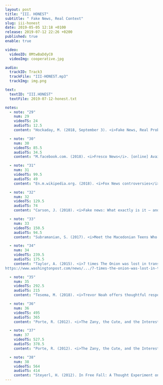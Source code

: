 ```yaml
---
layout: post
title: "III. HONEST"
subtitle: " Fake News, Real Context"
slug: iii-honest
date: 2019-05-05 12:18 +0100
release: 2019-07-12 22:26 +0200
published: true
enable: true

video:
  videoID: 0MtwBaDdyC0
  videoImg: cooperative.jpg

audio:
  trackID: Track3
  trackFile: "III-HONEST.mp3"
  trackImg: img.png

text:
  textID: "III.HONEST"
  textFile: 2019-07-12-honest.txt

notes:
  - note: "29"
    num: 29
    videoTS: 24
    audioTS: 12.5
    content: "Hockaday, M. (2018, September 3). <i>Fake News, Real Problems: How AI both builds and destroys trust in news.</i> [Lecture] Artificial intelligence, society and the media: How can we flourish in the age of AI?. BBC Radio Theatre, London."

  - note: "30"
    num: 30
    videoTS: 85.5
    audioTS: 34.5
    content: "M.facebook.com. (2018). <i>Fresco News</i>. [online] Available at&#58; https://m.facebook.com/fresconews/ [Accessed 3 Oct. 2018]."

  - note: "31"
    num: 31
    videoTS: 99.5
    audioTS: 49
    content: "En.m.wikipedia.org. (2018). <i>Fox News controversies</i>. [online] Available at&#58; https://en.m.wikipedia.org/wiki/Fox_News_controversies [Accessed 3 Oct. 2018]."

  - note: "32"
    num: 32
    videoTS: 129.5
    audioTS: 74
    content: "Carson, J. (2018). <i>Fake news: What exactly is it – and how can you spot it?</i>. [online] The Telegraph. Available at&#58; https://www.telegraph.co.uk/technology/0/fake-news-exactly-has-really-had-influence [Accessed 3 Oct. 2018]."

  - note: "33"
    num: 33
    videoTS: 150.5
    audioTS: 94.5
    content: "Subramanian, S. (2017). <i>Meet the Macedonian Teens Who Mastered Fake News and Corrupted the US Election</i>. [online] WIRED. Available at&#58; https://www.wired.com/2017/02/veles-macedonia-fake-news/ [Accessed 3 Oct. 2018]."

  - note: "34"
    num: 34
    videoTS: 239.5
    audioTS: 175.5
    content: "Taylor, A. (2015). <i>7 times The Onion was lost in translation.</i> [online] The Washington Post. Available at&#58;
https://www.washingtonpost.com/news/.../7-times-the-onion-was-lost-in-translation/ [Accessed 3 Oct. 2018]."

  - note: "35"
    num: 35
    videoTS: 292.5
    audioTS: 215
    content: "Tesema, M. (2018). <i>Trevor Noah offers thoughtful response to French ambassador upset over World Cup joke.</i> [online] Mashable. Available at&#58; https://mashable.com/2018/07/19/trevor-noah-france-world-cup-joke-feud/?europe=true#7Cmrl.018Pq2 [Accessed 3 Oct. 2018]."

  - note: "36"
    num: 36
    videoTS: 495
    audioTS: 365
    content: "Porte, R. (2012). <i>The Zany, the Cute, and the Interesting: On Ngai’s “Our Aesthetic Categories” - Los Angeles Review of Books</i>. [online] Los Angeles Review of Books. Available at&#58; https://lareviewofbooks.org/article/the-zany-the-cute-and-the-interesting-on-ngais-our-aesthetic-categories/#! [Accessed 3 Oct. 2018]."

  - note: "37"
    num: 37
    videoTS: 527.5
    audioTS: 378.5
    content: "Porte, R. (2012). <i>The Zany, the Cute, and the Interesting: On Ngai’s “Our Aesthetic Categories” - Los Angeles Review of Books</i>. [online] Los Angeles Review of Books. Available at&#58; https://lareviewofbooks.org/article/the-zany-the-cute-and-the-interesting-on-ngais-our-aesthetic-categories/#! [Accessed 3 Oct. 2018]."

  - note: "38"
    num: 38
    videoTS: 564
    audioTS: 414
    content: "Steyerl, H. (2012). In Free Fall: A Thought Experiment on Vertical Perspective, in The Wretched of the Screen, Sternberg Press, Berlin 2012 p. 12-29."
---
```

